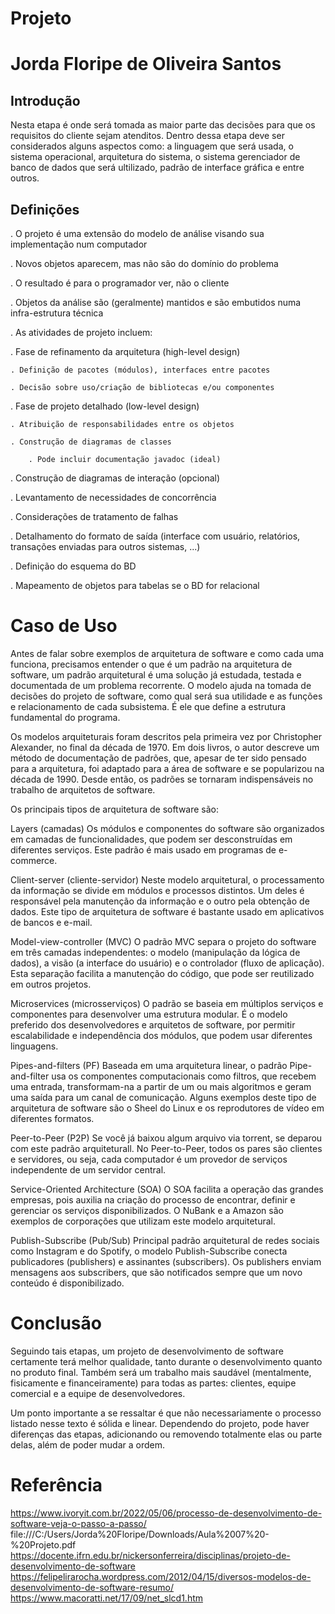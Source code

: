 # Projeto
# Jorda Floripe de Oliveira Santos

## Introdução

Nesta etapa é onde será tomada as maior parte das decisões para que os requisitos do cliente sejam atenditos. Dentro dessa etapa deve ser considerados alguns aspectos como: a linguagem que será usada, o sistema operacional, arquitetura do sistema, o sistema gerenciador de banco de dados que será ultilizado, padrão de interface gráfica e entre outros.

## Definições

. O projeto é uma extensão do modelo de análise visando sua implementação num computador

. Novos objetos aparecem, mas não são do domínio do problema

. O resultado é para o programador ver, não o cliente

. Objetos da análise são (geralmente) mantidos e são embutidos numa infra-estrutura técnica

. As atividades de projeto incluem:

. Fase de refinamento da arquitetura (high-level design)

    . Definição de pacotes (módulos), interfaces entre pacotes

    . Decisão sobre uso/criação de bibliotecas e/ou componentes

. Fase de projeto detalhado (low-level design)

    . Atribuição de responsabilidades entre os objetos

    . Construção de diagramas de classes

        . Pode incluir documentação javadoc (ideal)
  
. Construção de diagramas de interação (opcional)

. Levantamento de necessidades de concorrência

. Considerações de tratamento de falhas

. Detalhamento do formato de saída (interface com usuário, relatórios, transações enviadas para outros sistemas, ...)

. Definição do esquema do BD

. Mapeamento de objetos para tabelas se o BD for relacional

# Caso de Uso

Antes de falar sobre exemplos de arquitetura de software e como cada uma funciona, precisamos entender o que é um padrão na arquitetura de software, um padrão arquitetural é uma solução já estudada, testada e documentada de um problema recorrente. O modelo ajuda na tomada de decisões do projeto de software, como qual será sua utilidade e as funções e relacionamento de cada subsistema. É ele que define a estrutura fundamental do programa.

Os modelos arquiteturais foram descritos pela primeira vez por Christopher Alexander, no final da década de 1970. Em dois livros, o autor descreve um método de documentação de padrões, que, apesar de ter sido pensado para a arquitetura, foi adaptado para a área de software e se popularizou na década de 1990. Desde então, os padrões se tornaram indispensáveis no trabalho de arquitetos de software.

Os principais tipos de arquitetura de software são:

Layers (camadas)
Os módulos e componentes do software são organizados em camadas de funcionalidades, que podem ser desconstruídas em diferentes serviços. Este padrão é mais usado em programas de e-commerce.

Client-server (cliente-servidor)
Neste modelo arquitetural, o processamento da informação se divide em módulos e processos distintos. Um deles é responsável pela manutenção da informação e o outro pela obtenção de dados. Este tipo de arquitetura de software é bastante usado em aplicativos de bancos e e-mail.

Model-view-controller (MVC)
O padrão MVC separa o projeto do software em três camadas independentes: o modelo (manipulação da lógica de dados), a visão (a interface do usuário) e o controlador (fluxo de aplicação). Esta separação facilita a manutenção do código, que pode ser reutilizado em outros projetos.

Microservices (microsserviços)
O padrão se baseia em múltiplos serviços e componentes para desenvolver uma estrutura modular. É o modelo preferido dos desenvolvedores e arquitetos de software, por permitir escalabilidade e independência dos módulos, que podem usar diferentes linguagens.

Pipes-and-filters (PF)
Baseada em uma arquitetura linear, o padrão Pipe-and-filter usa os componentes computacionais como filtros, que recebem uma entrada, transformam-na a partir de um ou mais algoritmos e geram uma saída para um canal de comunicação. Alguns exemplos deste tipo de arquitetura de software são o Sheel do Linux e os reprodutores de vídeo em diferentes formatos.

Peer-to-Peer (P2P)
Se você já baixou algum arquivo via torrent, se deparou com este padrão arquiteturall. No Peer-to-Peer, todos os pares são clientes e servidores, ou seja, cada computador é um provedor de serviços independente de um servidor central.

Service-Oriented Architecture (SOA)
O SOA facilita a operação das grandes empresas, pois auxilia na criação do processo de encontrar, definir e gerenciar os serviços disponibilizados. O NuBank e a Amazon são exemplos de corporações que utilizam este modelo arquitetural.

Publish-Subscribe (Pub/Sub)
Principal padrão arquitetural de redes sociais como Instagram e do Spotify, o modelo Publish-Subscribe conecta publicadores (publishers) e assinantes (subscribers). Os publishers enviam mensagens aos subscribers, que são notificados sempre que um novo conteúdo é disponibilizado.


# Conclusão

Seguindo tais etapas, um projeto de desenvolvimento de software certamente terá melhor qualidade, tanto durante o desenvolvimento quanto no produto final. Também será um trabalho mais saudável (mentalmente, fisicamente e financeiramente) para todas as partes: clientes, equipe comercial e a equipe de desenvolvedores.

Um ponto importante a se ressaltar é que não necessariamente o processo listado nesse texto é sólida e linear. Dependendo do projeto, pode haver diferenças das etapas, adicionando ou removendo totalmente elas ou parte delas, além de poder mudar a ordem.

# Referência

https://www.ivoryit.com.br/2022/05/06/processo-de-desenvolvimento-de-software-veja-o-passo-a-passo/ file:///C:/Users/Jorda%20Floripe/Downloads/Aula%2007%20-%20Projeto.pdf https://docente.ifrn.edu.br/nickersonferreira/disciplinas/projeto-de-desenvolvimento-de-software https://felipelirarocha.wordpress.com/2012/04/15/diversos-modelos-de-desenvolvimento-de-software-resumo/ https://www.macoratti.net/17/09/net_slcd1.htm